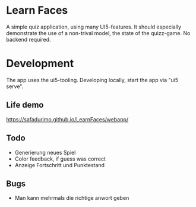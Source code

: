 # Learn Faces

A simple quiz application, using many UI5-features. It should especially demonstrate the use of a non-trival model, the state of the quizz-game. No backend required.


# Development

The app uses the ui5-tooling. Developing locally, start the app via "ui5 serve".

## Life demo

https://safadurimo.github.io/LearnFaces/webapp/



## Todo

* Generierung neues Spiel
* Color feedback, if guess was correct
* Anzeige Fortschritt und Punktestand 

## Bugs

* Man kann mehrmals die richtige anwort geben